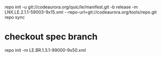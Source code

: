 repo init -u git://codeaurora.org/quic/le/manifest.git -b release -m LNX.LE.2.1.1-59003-9x15.xml --repo-url=git://codeaurora.org/tools/repo.git
repo sync



# checkout spec branch
repo init -m LE.BR.1.3.1-99000-9x50.xml
